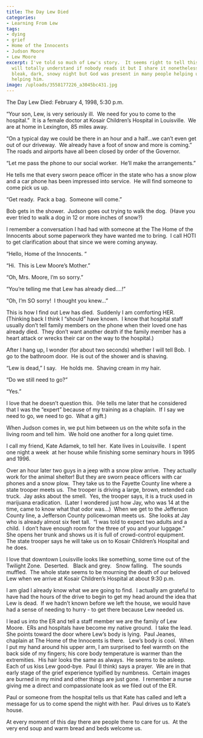 ```yaml
---
title: The Day Lew Died
categories:
- Learning From Lew
tags:
- dying
- grief
- Home of the Innocents
- Judson Moore
- Lew Moore
excerpt: I've told so much of Lew's story.  It seems right to tell this part, too.  I
  will totally understand if nobody reads it but I share it nonetheless.  It was a
  bleak, dark, snowy night but God was present in many people helping us and in Lew,
  helping him.
image: /uploads/3558177226_a3045bc431.jpg
---
```


The Day Lew Died: February 4, 1998, 5:30 p.m.

“Your son, Lew, is very seriously ill.  We need for you to come to the hospital.”  It is a female doctor at Kosair Children’s Hospital in Louisville.  We are at home in Lexington, 85 miles away.

“On a typical day we could be there in an hour and a half…we can’t even get out of our driveway.  We already have a foot of snow and more is coming.”  The roads and airports have all been closed by order of the Governor.

“Let me pass the phone to our social worker.  He’ll make the arrangements.”

He tells me that every sworn peace officer in the state who has a snow plow and a car phone has been impressed into service.  He will find someone to come pick us up.

“Get ready.  Pack a bag.  Someone will come.”

Bob gets in the shower.  Judson goes out trying to walk the dog.  (Have you ever tried to walk a dog in 12 or more inches of snow?)

I remember a conversation I had had with someone at the The Home of the Innocents about some paperwork they have wanted me to bring.  I call HOTI to get clarification about that since we were coming anyway.

“Hello, Home of the Innocents. “

“Hi.  This is Lew Moore’s Mother.”

“Oh, Mrs. Moore, I’m so sorry.”

“You’re telling me that Lew has already died….!”

“Oh, I’m SO sorry!  I thought you knew…”

This is how I find out Lew has died.  Suddenly I am comforting HER.  (Thinking back I think I “should” have known.  I know that hospital staff usually don’t tell family members on the phone when their loved one has already died.  They don’t want another death if the family member has a heart attack or wrecks their car on the way to the hospital.)

After I hang up, I wonder (for about two seconds) whether I will tell Bob.  I go to the bathroom door.  He is out of the shower and is shaving.

“Lew is dead,” I say.   He holds me.  Shaving cream in my hair.

“Do we still need to go?”

“Yes.”

I love that he doesn’t question this.  (He tells me later that he considered that I was the “expert” because of my training as a chaplain.  If I say we need to go, we need to go.  What a gift.)

When Judson comes in, we put him between us on the white sofa in the living room and tell him.  We hold one another for a long quiet time.

I call my friend, Kate Adamek, to tell her.  Kate lives in Louisville.  I spent one night a week  at her house while finishing some seminary hours in 1995 and 1996.

Over an hour later two guys in a jeep with a snow plow arrive.  They actually work for the animal shelter! But they are sworn peace officers with car phones and a snow plow.  They take us to the Fayette County line where a state trooper meets us.  The trooper is driving a large, brown, extended cab truck.  Jay asks about the smell.  Yes, the trooper says, it is a truck used in marijuana eradication.  (Later I wondered just how Jay, who was 14 at the time, came to know what that odor was...)  When we get to the Jefferson County line, a Jefferson County policewoman meets us.  She looks at Jay who is already almost six feet tall.  “I was told to expect two adults and a child.  I don’t have enough room for the three of you and your luggage.”  She opens her trunk and shows us it is full of crowd-control equipment.  The state trooper says he will take us on to Kosair Children’s Hospital and he does.

I love that downtown Louisville looks like something, some time out of the Twilight Zone.  Deserted.   Black and grey.   Snow falling.   The sounds muffled.  The whole state seems to be mourning the death of our beloved Lew when we arrive at Kosair Children’s Hospital at about 9:30 p.m.

I am glad I already know what we are going to find.  I actually am grateful to have had the hours of the drive to begin to get my head around the idea that Lew is dead.  If we hadn’t known before we left the house, we would have had a sense of needing to hurry - to get there because Lew needed us.

I lead us into the ER and tell a staff member we are the family of Lew Moore.  ERs and hospitals have become my native ground.  I take the lead.  She points toward the door where Lew’s body is lying.  Paul Jeanes, chaplain at The Home of the Innocents is there.   Lew’s body is cool.  When I put my hand around his upper arm, I am surprised to feel warmth on the back side of my fingers; his core body temperature is warmer than the extremities.  His hair looks the same as always.  He seems to be asleep.  Each of us kiss Lew good-bye.  Paul (I think) says a prayer.  We are in that early stage of the grief experience typified by numbness.  Certain images are burned in my mind and other things are just gone.  I remember a nurse giving me a direct and compassionate look as we filed out of the ER.

Paul or someone from the hospital tells us that Kate has called and left a message for us to come spend the night with her.  Paul drives us to Kate’s house.

At every moment of this day there are people there to care for us.  At the very end soup and warm bread and beds welcome us.
